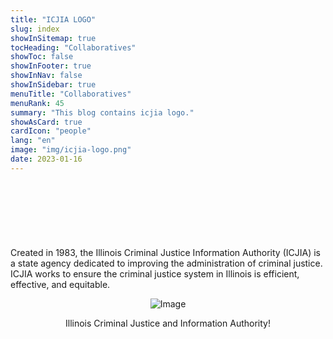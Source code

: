 ```yaml
---
title: "ICJIA LOGO"
slug: index
showInSitemap: true
tocHeading: "Collaboratives"
showToc: false
showInFooter: true
showInNav: false
showInSidebar: true
menuTitle: "Collaboratives"
menuRank: 45
summary: "This blog contains icjia logo."
showAsCard: true
cardIcon: "people"
lang: "en"
image: "img/icjia-logo.png"
date: 2023-01-16
---
```

<br />
<br />

<div style="font-family:'Verdana, sans-serif'" align="center">
 
# 

</div>
<br />
<p>Created in 1983, the Illinois Criminal Justice Information Authority (ICJIA) is a state agency dedicated to improving the administration of criminal justice. ICJIA works to ensure the criminal justice system in Illinois is efficient, effective, and equitable.</p>

<div class="article-figure" align="center">


![Image](/img/icjia-logo.png)
</div>


<div align="center">

 Illinois Criminal Justice and Information Authority!


</div>



